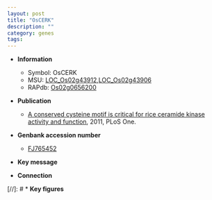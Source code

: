 ```yaml
---
layout: post
title: "OsCERK"
description: ""
category: genes
tags: 
---
```


* **Information**  
    + Symbol: OsCERK  
    + MSU: [LOC_Os02g43912](http://rice.plantbiology.msu.edu/cgi-bin/ORF_infopage.cgi?orf=LOC_Os02g43912),[LOC_Os02g43906](http://rice.plantbiology.msu.edu/cgi-bin/ORF_infopage.cgi?orf=LOC_Os02g43906)  
    + RAPdb: [Os02g0656200](http://rapdb.dna.affrc.go.jp/viewer/gbrowse_details/irgsp1?name=Os02g0656200)  

* **Publication**  
    + [A conserved cysteine motif is critical for rice ceramide kinase activity and function](http://www.ncbi.nlm.nih.gov/pubmed?term=A+conserved+cysteine+motif+is+critical+for+rice+ceramide+kinase+activity+and+function%5BTitle%5D), 2011, PLoS One.

* **Genbank accession number**  
    + [FJ765452](http://www.ncbi.nlm.nih.gov/nuccore/FJ765452)

* **Key message**  

* **Connection**  

[//]: # * **Key figures**  


